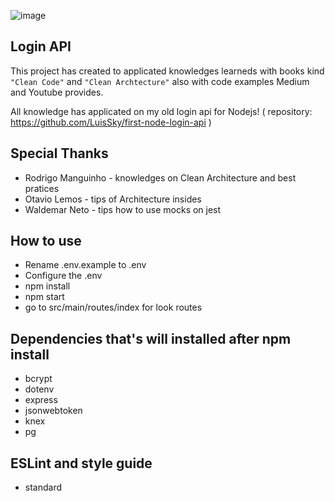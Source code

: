 ![image](https://cdn.filestackcontent.com/sIllBRIqw6SDoeZddPA8)
## **Login API** ##

 This project has created to applicated knowledges learneds with books kind `"Clean Code"` and `"Clean Archtecture"` also with code examples Medium and Youtube provides.
 
 All knowledge has applicated on my old login api for Nodejs! ( repository: <https://github.com/LuisSky/first-node-login-api> )
 
## **Special Thanks**

  - Rodrigo Manguinho - knowledges on Clean Architecture and best pratices
  - Otavio Lemos - tips of Architecture insides
  - Waldemar Neto - tips how to use mocks on jest

## **How to use**

- Rename .env.example to .env
- Configure the .env
- npm install
- npm start
- go to src/main/routes/index for look routes 

## **Dependencies that's will installed after npm install**

- bcrypt
- dotenv
- express
- jsonwebtoken
- knex
- pg
  
## **ESLint and style guide**  
- standard